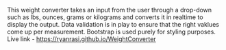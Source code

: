 This weight converter takes an input from the user through a drop-down such as lbs, ounces, grams or kilograms and converts it in realtime to display the output. Data validation is in play to ensure that the right vaklues come up per measurement. Bootstrap is used purely for styling purposes.
<br>
Live link - https://ryanrasi.github.io/WeightConverter
